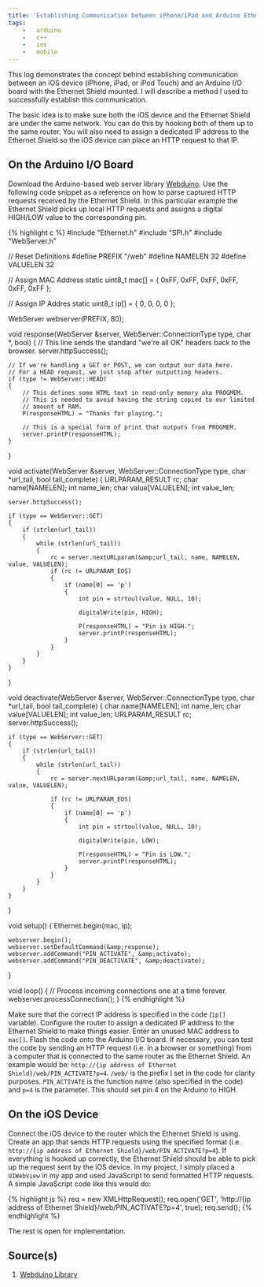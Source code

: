 ```yaml
---
title: 'Establishing Communication between iPhone/iPad and Arduino Ethernet Shield'
tags:
    -   arduino
    -   c++
    -   ios
    -   mobile
---
```


This log demonstrates the concept behind establishing communication between an iOS device (iPhone, iPad, or iPod Touch) and an Arduino I/O board with the Ethernet Shield mounted. I will describe a method I used to successfully establish this communication.

The basic idea is to make sure both the iOS device and the Ethernet Shield are under the same network. You can do this by hooking both of them up to the same router. You will also need to assign a dedicated IP address to the Ethernet Shield so the iOS device can place an HTTP request to that IP.

## On the Arduino I/O Board

Download the Arduino-based web server library [Webduino](http://code.google.com/p/webduino/). Use the following code snippet as a reference on how to parse captured HTTP requests received by the Ethernet Shield. In this particular example the Ethernet Shield picks up local HTTP requests and assigns a digital HIGH/LOW value to the corresponding pin.

{% highlight c %}
#include "Ethernet.h"
#include "SPI.h"
#include "WebServer.h"

// Reset Definitions
#define PREFIX "/web"
#define NAMELEN 32
#define VALUELEN 32

// Assign MAC Address
static uint8_t mac[] = { 0xFF, 0xFF, 0xFF, 0xFF, 0xFF, 0xFF };

// Assign IP Addres
static uint8_t ip[] = { 0, 0, 0, 0 };

WebServer webserver(PREFIX, 80);

void response(WebServer &amp;server, WebServer::ConnectionType type, char *, bool)
{
    // This line sends the standard "we're all OK" headers back to the browser.
    server.httpSuccess();

    // If we're handling a GET or POST, we can output our data here.
    // For a HEAD request, we just stop after outputting headers.
    if (type != WebServer::HEAD)
    {
        // This defines some HTML text in read-only memory aka PROGMEM.
        // This is needed to avoid having the string copied to our limited
        // amount of RAM.
        P(responseHTML) = "Thanks for playing.";

        // This is a special form of print that outputs from PROGMEM.
        server.printP(responseHTML);
    }
}

void activate(WebServer &amp;server, WebServer::ConnectionType type, char *url_tail, bool tail_complete)
{
    URLPARAM_RESULT rc;
    char name[NAMELEN];
    int  name_len;
    char value[VALUELEN];
    int value_len;

    server.httpSuccess();

    if (type == WebServer::GET)
    {
        if (strlen(url_tail))
        {
            while (strlen(url_tail))
            {
                rc = server.nextURLparam(&amp;url_tail, name, NAMELEN, value, VALUELEN);
                if (rc != URLPARAM_EOS)
                {
                    if (name[0] == 'p')
                    {
                        int pin = strtoul(value, NULL, 10);

                        digitalWrite(pin, HIGH);

                        P(responseHTML) = "Pin is HIGH.";
                        server.printP(responseHTML);
                    }
                }
            }
        }
    }
}

void deactivate(WebServer &amp;server, WebServer::ConnectionType type, char *url_tail, bool tail_complete)
{
    char name[NAMELEN];
    int  name_len;
    char value[VALUELEN];
    int value_len;
    URLPARAM_RESULT rc;
    server.httpSuccess();

    if (type == WebServer::GET)
    {
        if (strlen(url_tail))
        {
            while (strlen(url_tail))
            {
                rc = server.nextURLparam(&amp;url_tail, name, NAMELEN, value, VALUELEN);

                if (rc != URLPARAM_EOS)
                {
                    if (name[0] == 'p')
                    {
                        int pin = strtoul(value, NULL, 10);

                        digitalWrite(pin, LOW);

                        P(responseHTML) = "Pin is LOW.";
                        server.printP(responseHTML);
                    }
                }
            }
        }
    }
}

void setup()
{
    Ethernet.begin(mac, ip);

    webserver.begin();
    webserver.setDefaultCommand(&amp;response);
    webserver.addCommand("PIN_ACTIVATE", &amp;activate);
    webserver.addCommand("PIN_DEACTIVATE", &amp;deactivate);
}

void loop()
{
    // Process incoming connections one at a time forever.
    webserver.processConnection();
}
{% endhighlight %}

Make sure that the correct IP address is specified in the code (`ip[]` variable). Configure the router to assign a dedicated IP address to the Ethernet Shield to make things easier. Enter an unused MAC address to `mac[]`. Flash the code onto the Arduino I/O board. If necessary, you can test the code by sending an HTTP request (i.e. in a browser or something) from a computer that is connected to the same router as the Ethernet Shield. An example would be: `http://{ip address of Ethernet Shield}/web/PIN_ACTIVATE?p=4`. `/web/` is the prefix I set in the code for clarity purposes. `PIN_ACTIVATE` is the function name (also specified in the code) and `p=4` is the parameter. This should set pin 4 on the Arduino to HIGH.

## On the iOS Device

Connect the iOS device to the router which the Ethernet Shield is using. Create an app that sends HTTP requests using the specified format (i.e. `http://{ip address of Ethernet Shield}/web/PIN_ACTIVATE?p=4`). If everything is hooked up correctly, the Ethernet Shield should be able to pick up the request sent by the iOS device. In my project, I simply placed a `UIWebView` in my app and used JavaScript to send formatted HTTP requests. A simple JavaScript code like this would do:

{% highlight js %}
req = new XMLHttpRequest();
req.open('GET', 'http://{ip address of Ethernet Shield}/web/PIN_ACTIVATE?p=4', true);
req.send();
{% endhighlight %}

The rest is open for implementation.

## Source(s)

1.  [Webduino Library](http://code.google.com/p/webduino/)
